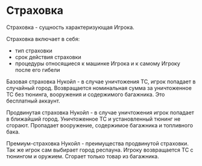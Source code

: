 ﻿
# Страховка #

Страховка - сущность характеризующая Игрока.

Страховка включает в себя:

- тип страховки
- срок действия страховки
- процедуры относящиеся к машинке Игрока и к самому Игроку после его гибели

Базовая страховка Нукойл -  в случае уничтожения ТС, игрок попадает в случайный город.
Возвращается номинальная сумма за уничтоженное ТС без тюнинга, вооружения и содержимого
багажника. Это бесплатный аккаунт.

Продвинутая страховка Нукойл - в случае уничтожения игрок попадает в ближайший город.
Уничтоженное ТС и установленный тюнинг не сгорают. Пропадает вооружение, содержимое
багажника и топливного бака.

Премиум-страховка Нукойл - преимущества продвинутой страховки. Так же игрок сам выбирает
город респауна. Игроку возвращается ТС с тюнингом и оружием. Сгорает только товар из
багажника.
